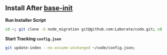 Install After [base-init](https://github.com/Laborate/base-init)
------------------------------------------
**Run Installer Script**
```bash
cd ~; git clone -b node_migration git@github.com:Laborate/code.git; cd code; npm install;
```

**Start Tracking ```config.json```**
```bash
git update-index --no-assume-unchanged ~/code/config.json;
```
